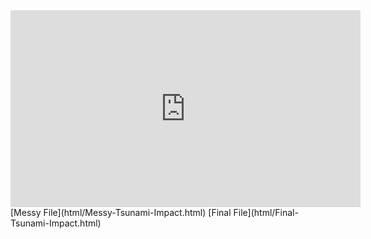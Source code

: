 <iframe width="560" height="315" src="https://www.youtube.com/embed/EbLjS6BQezw" title="YouTube video player" frameborder="0" allow="accelerometer; autoplay; clipboard-write; encrypted-media; gyroscope; picture-in-picture" allowfullscreen></iframe>
[Messy File](html/Messy-Tsunami-Impact.html)
[Final File](html/Final-Tsunami-Impact.html)